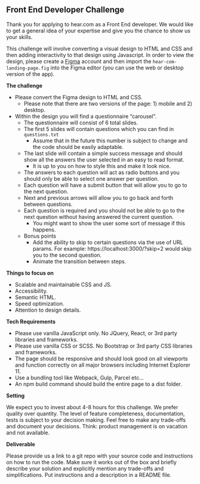 ## Front End Developer Challenge

Thank you for applying to hear.com as a Front End developer. We would like to get a general idea of your expertise and give you the chance to show us your skills.

This challenge will involve converting a visual design to HTML and CSS and then adding interactivity to that design using Javascript. In order to view the design, please create a [Figma](https://www.figma.com/) account and then import the `hear-com-landing-page.fig` into the Figma editor (you can use the web or desktop version of the app).

**The challenge**

 * Please convert the Figma design to HTML and CSS.
	- Please note that there are two versions of the page: 1) mobile and 2) desktop.
 * Within the design you will find a questionnaire “carousel”.
	- The questionnaire will consist of 6 total slides.
	- The first 5 slides will contain questions which you can find in `questions.txt`
		- Assume that in the future this number is subject to change and the code should be easily adaptable.
	- The last slide will contain a simple success message and should show all the answers the user selected in an easy to read format.
		- It is up to you on how to style this and make it look nice.
	- The answers to each question will act as radio buttons and you should only be able to select one answer per question.
	- Each question will have a submit button that will allow you to go to the next question.
	- Next and previous arrows will allow you to go back and forth between questions.
	- Each question is required and you should not be able to go to the next question without having answered the current question.
		- You might want to show the user some sort of message if this happens.
	- Bonus points
		- Add the ability to skip to certain questions via the use of URL params. For example: https://localhost:3000/?skip=2 would skip you to the second question.
		- Animate the transition between steps.

**Things to focus on**

 * Scalable and maintainable CSS and JS.
 * Accessibility.
 * Semantic HTML.
 * Speed optimization.
 * Attention to design details.

**Tech Requirements**

- Please use vanilla JavaScript only. No JQuery, React, or 3rd party libraries and frameworks.
- Please use vanilla CSS or SCSS. No Bootstrap or 3rd party CSS libraries and frameworks.
- The page should be responsive and should look good on all viewports and function correctly on all major browsers including Internet Explorer 11.
- Use a bundling tool like Webpack, Gulp, Parcel etc...
- An npm build command should build the entire page to a dist folder.

**Setting**

We expect you to invest about 4-8 hours for this challenge. We prefer quality over quantity. The level of feature completeness, documentation, tests is subject to your decision making. Feel free to make any trade-offs and document your decisions. Think: product management is on vacation and not available.

**Deliverable**

Please provide us a link to a git repo with your source code and instructions on how to run the code. Make sure it works out of the box and briefly describe your solution and explicitly mention any trade-offs and simplifications. Put instructions and a description in a README file.

